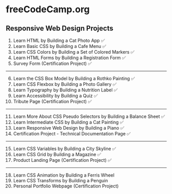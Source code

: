 # freeCodeCamp.org
## Responsive Web Design Projects

1.  Learn HTML by Building a Cat Photo App ✅
2.  Learn Basic CSS by Building a Cafe Menu ✅
3.  Learn CSS Colors by Building a Set of Colored Markers ✅
4.  Learn HTML Forms by Building a Registration Form ✅
5.  Survey Form (Certification Project) ✅
---

6.  Learn the CSS Box Model by Building a Rothko Painting ✅
7.  Learn CSS Flexbox by Building a Photo Gallery ✅
8.  Learn Typography by Building a Nutrition Label ✅
9.  Learn Accessibility by Building a Quiz ✅
10. Tribute Page (Certification Project) ✅
---

11. Learn More About CSS Pseudo Selectors by Building a Balance Sheet ✅
12. Learn Intermediate CSS by Building a Cat Painting ✅
13. Learn Responsive Web Design by Building a Piano ✅
14. Certification Project - Technical Documentation Page ✅
---

15. Learn CSS Variables by Building a City Skyline ✅
16. Learn CSS Grid by Building a Magazine ✅
17. Product Landing Page (Certification Project) ✅
---

18. Learn CSS Animation by Building a Ferris Wheel
19. Learn CSS Transforms by Building a Penguin
20. Personal Portfolio Webpage (Certification Project)
